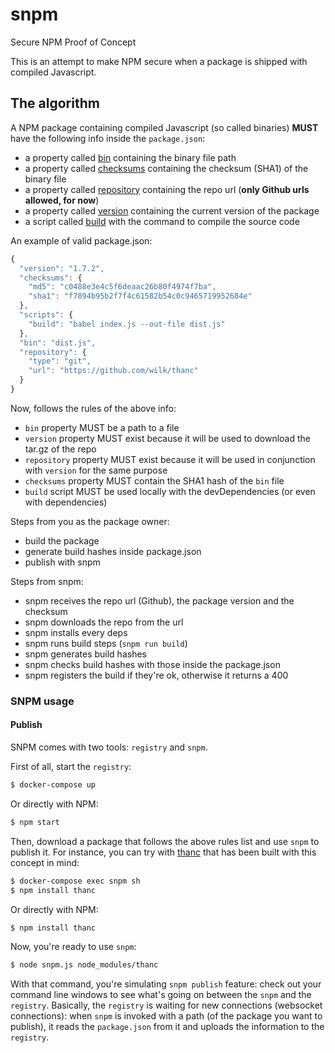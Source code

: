 # snpm
Secure NPM Proof of Concept

This is an attempt to make NPM secure when a package is shipped with compiled Javascript.

## The algorithm
A NPM package containing compiled Javascript (so called binaries) **MUST** have the following info inside the `package.json`:

- a property called [bin](https://docs.npmjs.com/files/package.json#bin) containing the binary file path
- a property called [checksums](http://wiki.commonjs.org/wiki/Packages/1.1) containing the checksum (SHA1) of the binary file
- a property called [repository](https://docs.npmjs.com/files/package.json#repository) containing the repo url (**only Github urls allowed, for now**)
- a property called [version](https://docs.npmjs.com/files/package.json#version) containing the current version of the package
- a script called [build](https://docs.npmjs.com/files/package.json#scripts) with the command to compile the source code

An example of valid package.json:

```javascript
{
  "version": "1.7.2",
  "checksums": {
    "md5": "c0488e3e4c5f6deaac26b80f4974f7ba",
    "sha1": "f7894b95b2f7f4c61582b54c0c9465719952684e"
  },
  "scripts": {
    "build": "babel index.js --out-file dist.js"
  },
  "bin": "dist.js",
  "repository": {
    "type": "git",
    "url": "https://github.com/wilk/thanc"
  }
}
```

Now, follows the rules of the above info:

- `bin` property MUST be a path to a file
- `version` property MUST exist because it will be used to download the tar.gz of the repo
- `repository` property MUST exist because it will be used in conjunction with `version` for the same purpose
- `checksums` property MUST contain the SHA1 hash of the `bin` file
- `build` script MUST be used locally with the devDependencies (or even with dependencies)

Steps from you as the package owner:

 - build the package
 - generate build hashes inside package.json
 - publish with snpm

Steps from snpm:
 - snpm receives the repo url (Github), the package version and the checksum
 - snpm downloads the repo from the url
 - snpm installs every deps
 - snpm runs build steps (`snpm run build`)
 - snpm generates build hashes
 - snpm checks build hashes with those inside the package.json
 - snpm registers the build if they're ok, otherwise it returns a 400

### SNPM usage

#### Publish
SNPM comes with two tools: `registry` and `snpm`.

First of all, start the `registry`:

```bash
$ docker-compose up
```

Or directly with NPM:

```bash
$ npm start
```

Then, download a package that follows the above rules list and use `snpm` to publish it.
For instance, you can try with [thanc](https://github.com/wilk/thanc) that has been built with this concept in mind:

```bash
$ docker-compose exec snpm sh
$ npm install thanc
```

Or directly with NPM:

```bash
$ npm install thanc
```

Now, you're ready to use `snpm`:

```bash
$ node snpm.js node_modules/thanc
```

With that command, you're simulating `snpm publish` feature: check out your command line windows to see what's going on between the `snpm` and the `registry`.
Basically, the `registry` is waiting for new connections (websocket connections): when `snpm` is invoked with a path (of the package you want to publish), it reads the `package.json` from it and uploads the information to the `registry`.
